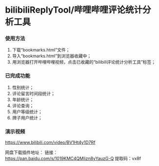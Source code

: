 # bilibiliReplyTool/哔哩哔哩评论统计分析工具
<div id='toolVersion' style="display:none;">###version2020815085914###</div>

<h3>使用方法</h3>
<ol>
  <li>下载“bookmarks.html”文件；</li>
  <li>导入“bookmarks.html”到浏览器收藏中；</li>
  <li>用浏览器打开哔哩哔哩视频，点击已收藏的“bilibili评论统计分析工具”标签；</li>
</ol>

<h3>已完成功能</h3>
<ol>
  <li>性别统计；</li>
  <li>评论留言时间段统计；</li>
  <li>年龄统计；</li>
  <li>评论查询；</li>
  <li>用户等级统计；</li>
  <li>牌子用户统计；</li>
</ol>

<h3>演示视频</h3>
<a href="https://www.bilibili.com/video/BV1Ht4y1D7Rf">https://www.bilibili.com/video/BV1Ht4y1D7Rf</a>

网盘下载插件地址：
链接：<a href="https://pan.baidu.com/s/1019KMC4QMIizn8yYauzG-Q">https://pan.baidu.com/s/1019KMC4QMIizn8yYauzG-Q</a>
提取码：vx8f
